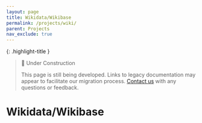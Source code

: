 ```yaml
---
layout: page
title: Wikidata/Wikibase
permalink: /projects/wiki/
parent: Projects
nav_exclude: true
---
```


{: .highlight-title }
> 🚧 Under Construction
>
> This page is still being developed. Links to legacy documentation may appear to facilitate our migration process. [Contact us](/metadata-documentation/contact/) with any questions or feedback.

# Wikidata/Wikibase